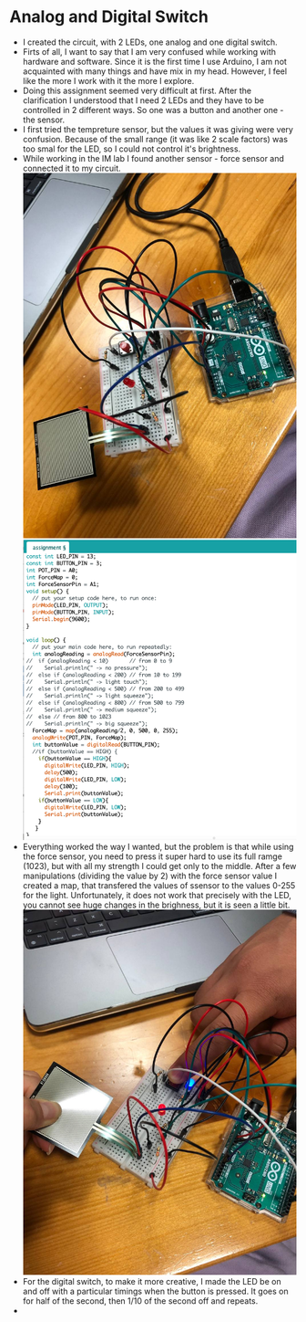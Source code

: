 # Analog and Digital Switch
* I created the circuit, with 2 LEDs, one analog and one digital switch.
* Firts of all, I want to say that I am very confused while working with hardware and software. Since it is the first time I use Arduino, I am not acquainted with many things and have mix in my head. However, I feel like the more I work with it the more I explore. 
* Doing this assignment seemed very difficult at first. After the clarification I understood that I need 2 LEDs and they have to be controlled in 2 different ways. So one was a button and another one - the sensor.
* I first tried the tempreture sensor, but the values it was giving were very confusion. Because of the small range (it was like 2 scale factors) was too smal for the LED, so I could not control it's brightness.
* While working in the IM lab I found another sensor - force sensor and connected it to my circuit.
![Here is how my circuit looks like](https://github.com/lizadat/Intro_to_IM/blob/bdc160e2d64ec8879a2dd916f812a29b07c8a422/Week9/photo_2022-04-05%2009.05.28.jpeg)
![Here is the screenshot of the code](https://github.com/lizadat/Intro_to_IM/blob/e2663770a07e1134d5b95f68ad52b29ffd324b04/Week9/Screen%20Shot%202022-04-05%20at%209.26.01%20AM.png)
* Everything worked the way I wanted, but the problem is that while using the force sensor, you need to press it super hard to use its full ramge (1023), but with all my strength I could get only to the middle. After a few manipulations (dividing the value by 2) with the force sensor value I created a map, that transfered the values of ssensor to the values 0-255 for the light. Unfortunately, it does not work that precisely with the LED, you cannot see huge changes in the brighness, but it is seen a little bit.
![This is the working circuit](https://github.com/lizadat/Intro_to_IM/blob/bdc160e2d64ec8879a2dd916f812a29b07c8a422/Week9/photo_2022-04-05%2009.05.30.jpeg)
* For the digital switch, to make it more creative, I made the LED be on and off with a particular timings when the button is pressed. It goes on for half of the second, then 1/10 of the second off and repeats. 
* 
